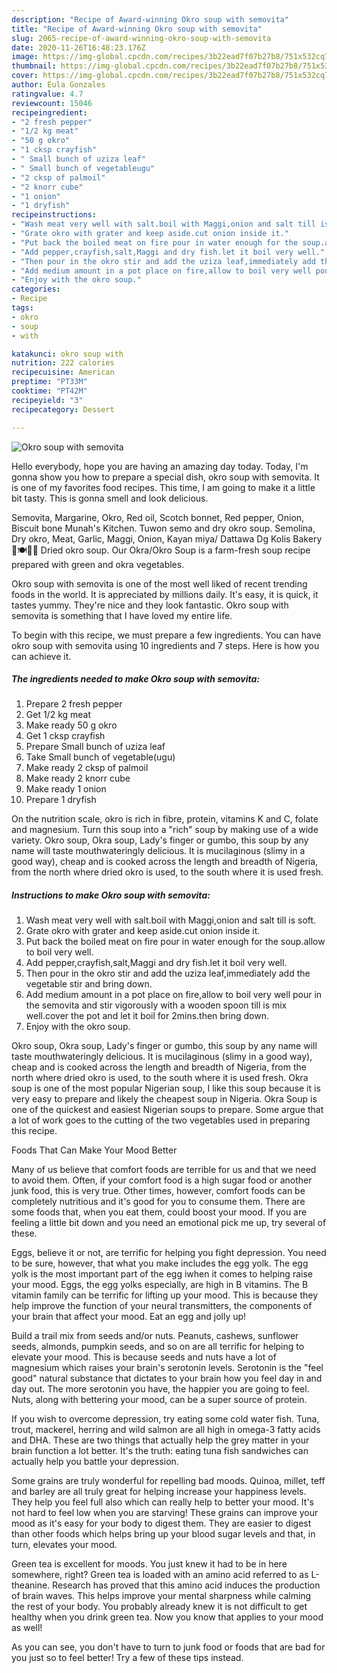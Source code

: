 ```yaml
---
description: "Recipe of Award-winning Okro soup with semovita"
title: "Recipe of Award-winning Okro soup with semovita"
slug: 2065-recipe-of-award-winning-okro-soup-with-semovita
date: 2020-11-26T16:48:23.176Z
image: https://img-global.cpcdn.com/recipes/3b22ead7f07b27b8/751x532cq70/okro-soup-with-semovita-recipe-main-photo.jpg
thumbnail: https://img-global.cpcdn.com/recipes/3b22ead7f07b27b8/751x532cq70/okro-soup-with-semovita-recipe-main-photo.jpg
cover: https://img-global.cpcdn.com/recipes/3b22ead7f07b27b8/751x532cq70/okro-soup-with-semovita-recipe-main-photo.jpg
author: Eula Gonzales
ratingvalue: 4.7
reviewcount: 15046
recipeingredient:
- "2 fresh pepper"
- "1/2 kg meat"
- "50 g okro"
- "1 cksp crayfish"
- " Small bunch of uziza leaf"
- " Small bunch of vegetableugu"
- "2 cksp of palmoil"
- "2 knorr cube"
- "1 onion"
- "1 dryfish"
recipeinstructions:
- "Wash meat very well with salt.boil with Maggi,onion and salt till is soft."
- "Grate okro with grater and keep aside.cut onion inside it."
- "Put back the boiled meat on fire pour in water enough for the soup.allow to boil very well."
- "Add pepper,crayfish,salt,Maggi and dry fish.let it boil very well."
- "Then pour in the okro stir and add the uziza leaf,immediately add the vegetable stir and bring down."
- "Add medium amount in a pot place on fire,allow to boil very well pour in the semovita and stir vigorously with a wooden spoon till is mix well.cover the pot and let it boil for 2mins.then bring down."
- "Enjoy with the okro soup."
categories:
- Recipe
tags:
- okro
- soup
- with

katakunci: okro soup with 
nutrition: 222 calories
recipecuisine: American
preptime: "PT33M"
cooktime: "PT42M"
recipeyield: "3"
recipecategory: Dessert

---
```



![Okro soup with semovita](https://img-global.cpcdn.com/recipes/3b22ead7f07b27b8/751x532cq70/okro-soup-with-semovita-recipe-main-photo.jpg)

Hello everybody, hope you are having an amazing day today. Today, I'm gonna show you how to prepare a special dish, okro soup with semovita. It is one of my favorites food recipes. This time, I am going to make it a little bit tasty. This is gonna smell and look delicious.

Semovita, Margarine, Okro, Red oil, Scotch bonnet, Red pepper, Onion, Biscuit bone Munah&#39;s Kitchen. Tuwon semo and dry okro soup. Semolina, Dry okro, Meat, Garlic, Maggi, Onion, Kayan miya/ Dattawa Dg Kolis Bakery🍩🍽🎂🍰 Dried okro soup. Our Okra/Okro Soup is a farm-fresh soup recipe prepared with green and okra vegetables.

Okro soup with semovita is one of the most well liked of recent trending foods in the world. It is appreciated by millions daily. It's easy, it is quick, it tastes yummy. They're nice and they look fantastic. Okro soup with semovita is something that I have loved my entire life.


To begin with this recipe, we must prepare a few ingredients. You can have okro soup with semovita using 10 ingredients and 7 steps. Here is how you can achieve it.

<!--inarticleads1-->

##### The ingredients needed to make Okro soup with semovita:

1. Prepare 2 fresh pepper
1. Get 1/2 kg meat
1. Make ready 50 g okro
1. Get 1 cksp crayfish
1. Prepare  Small bunch of uziza leaf
1. Take  Small bunch of vegetable(ugu)
1. Make ready 2 cksp of palmoil
1. Make ready 2 knorr cube
1. Make ready 1 onion
1. Prepare 1 dryfish


On the nutrition scale, okro is rich in fibre, protein, vitamins K and C, folate and magnesium. Turn this soup into a &#34;rich&#34; soup by making use of a wide variety. Okro soup, Okra soup, Lady&#39;s finger or gumbo, this soup by any name will taste mouthwateringly delicious. It is mucilaginous (slimy in a good way), cheap and is cooked across the length and breadth of Nigeria, from the north where dried okro is used, to the south where it is used fresh. 

<!--inarticleads2-->

##### Instructions to make Okro soup with semovita:

1. Wash meat very well with salt.boil with Maggi,onion and salt till is soft.
1. Grate okro with grater and keep aside.cut onion inside it.
1. Put back the boiled meat on fire pour in water enough for the soup.allow to boil very well.
1. Add pepper,crayfish,salt,Maggi and dry fish.let it boil very well.
1. Then pour in the okro stir and add the uziza leaf,immediately add the vegetable stir and bring down.
1. Add medium amount in a pot place on fire,allow to boil very well pour in the semovita and stir vigorously with a wooden spoon till is mix well.cover the pot and let it boil for 2mins.then bring down.
1. Enjoy with the okro soup.


Okro soup, Okra soup, Lady&#39;s finger or gumbo, this soup by any name will taste mouthwateringly delicious. It is mucilaginous (slimy in a good way), cheap and is cooked across the length and breadth of Nigeria, from the north where dried okro is used, to the south where it is used fresh. Okra soup is one of the most popular Nigerian soup, I like this soup because it is very easy to prepare and likely the cheapest soup in Nigeria. Okra Soup is one of the quickest and easiest Nigerian soups to prepare. Some argue that a lot of work goes to the cutting of the two vegetables used in preparing this recipe. 

Foods That Can Make Your Mood Better


Many of us believe that comfort foods are terrible for us and that we need to avoid them. Often, if your comfort food is a high sugar food or another junk food, this is very true. Other times, however, comfort foods can be completely nutritious and it's good for you to consume them. There are some foods that, when you eat them, could boost your mood. If you are feeling a little bit down and you need an emotional pick me up, try several of these.

Eggs, believe it or not, are terrific for helping you fight depression. You need to be sure, however, that what you make includes the egg yolk. The egg yolk is the most important part of the egg iwhen it comes to helping raise your mood. Eggs, the egg yolks especially, are high in B vitamins. The B vitamin family can be terrific for lifting up your mood. This is because they help improve the function of your neural transmitters, the components of your brain that affect your mood. Eat an egg and jolly up!

Build a trail mix from seeds and/or nuts. Peanuts, cashews, sunflower seeds, almonds, pumpkin seeds, and so on are all terrific for helping to elevate your mood. This is because seeds and nuts have a lot of magnesium which raises your brain's serotonin levels. Serotonin is the "feel good" natural substance that dictates to your brain how you feel day in and day out. The more serotonin you have, the happier you are going to feel. Nuts, along with bettering your mood, can be a super source of protein.

If you wish to overcome depression, try eating some cold water fish. Tuna, trout, mackerel, herring and wild salmon are all high in omega-3 fatty acids and DHA. These are two things that actually help the grey matter in your brain function a lot better. It's the truth: eating tuna fish sandwiches can actually help you battle your depression. 

Some grains are truly wonderful for repelling bad moods. Quinoa, millet, teff and barley are all truly great for helping increase your happiness levels. They help you feel full also which can really help to better your mood. It's not hard to feel low when you are starving! These grains can improve your mood as it's easy for your body to digest them. They are easier to digest than other foods which helps bring up your blood sugar levels and that, in turn, elevates your mood.

Green tea is excellent for moods. You just knew it had to be in here somewhere, right? Green tea is loaded with an amino acid referred to as L-theanine. Research has proved that this amino acid induces the production of brain waves. This helps improve your mental sharpness while calming the rest of your body. You probably already knew it is not difficult to get healthy when you drink green tea. Now you know that applies to your mood as well!

As you can see, you don't have to turn to junk food or foods that are bad for you just so to feel better! Try  a few  of  these  tips  instead.

